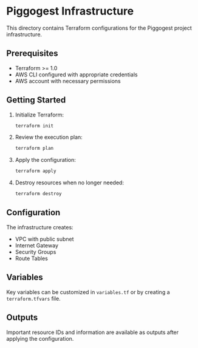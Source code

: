 # Piggogest Infrastructure

This directory contains Terraform configurations for the Piggogest project infrastructure.

## Prerequisites

- Terraform >= 1.0
- AWS CLI configured with appropriate credentials
- AWS account with necessary permissions

## Getting Started

1. Initialize Terraform:
   ```bash
   terraform init
   ```

2. Review the execution plan:
   ```bash
   terraform plan
   ```

3. Apply the configuration:
   ```bash
   terraform apply
   ```

4. Destroy resources when no longer needed:
   ```bash
   terraform destroy
   ```

## Configuration

The infrastructure creates:
- VPC with public subnet
- Internet Gateway
- Security Groups
- Route Tables

## Variables

Key variables can be customized in `variables.tf` or by creating a `terraform.tfvars` file.

## Outputs

Important resource IDs and information are available as outputs after applying the configuration.